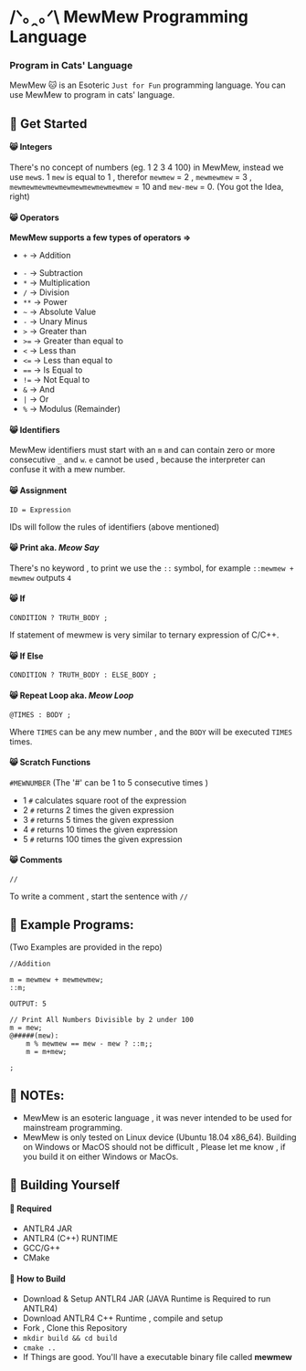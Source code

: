 # /ᐠ｡ꞈ｡ᐟ\ MewMew Programming Language
### Program in Cats' Language

MewMew 🐱 is an Esoteric `Just for Fun` programming language. You can use MewMew to program in cats' language.

## 🎉 Get Started
#### 😸 Integers
There's no concept of numbers (eg. 1 2 3 4 100) in MewMew, instead we use `mew`s. 1 `mew` is equal to 1 , therefor `mewmew` = 2 , `mewmewmew` = 3 , `mewmewmewmewmewmewmewmewmewmew` = 10 and `mew-mew` = 0. (You got the Idea, right)

#### 😸 Operators
**MewMew supports a few types of operators =>**
- `+` -> Addition
* `-` -> Subtraction
* `*` -> Multiplication
* `/` -> Division
* `**` -> Power
* `~` -> Absolute Value
* `-` -> Unary Minus
* `>` -> Greater than
* `>=` -> Greater than equal to
* `<` -> Less than
* `<=` -> Less than equal to
* `==` -> Is Equal to
* `!=` -> Not Equal to
* `&` -> And
* `|` -> Or
* `%` -> Modulus (Remainder)

#### 😸 Identifiers
MewMew identifiers must start with an `m` and can contain zero or more consecutive `_` and `w`. `e` cannot be used , because the interpreter can confuse it with a mew number.

#### 😸 Assignment
`ID = Expression`

IDs will follow the rules of identifiers (above mentioned)

#### 😸 Print aka. *Meow Say*
There's no keyword , to print we use the `::` symbol, for example
`::mewmew + mewmew` outputs `4`

#### 😸 If
`CONDITION ? TRUTH_BODY ;`

If statement of mewmew is very similar to ternary expression of C/C++.


#### 😸 If Else
`CONDITION ? TRUTH_BODY : ELSE_BODY ;`

#### 😸 Repeat Loop aka. *Meow Loop*
`@TIMES : BODY ;`

Where `TIMES` can be any mew number , and the `BODY` will be executed `TIMES` times.

#### 😸 Scratch Functions
`#MEWNUMBER` (The '#' can be 1 to 5 consecutive times )
*   1 `#` calculates square root of the expression
*   2 `#` returns 2 times the given expression
*   3 `#` returns 5 times the given expression
*   4 `#` returns 10 times the given expression
*   5 `#` returns 100 times the given expression

#### 😸 Comments
`//`

To write a comment , start the sentence with `//`

## 🎁 Example Programs:
(Two Examples are provided in the repo)

```
//Addition

m = mewmew + mewmewmew;
::m;

OUTPUT: 5
```

```
// Print All Numbers Divisible by 2 under 100
m = mew;
@#####(mew):
    m % mewmew == mew - mew ? ::m;;
    m = m+mew;

;
```



## 📑 NOTEs:
*  MewMew is an esoteric language , it was never intended to be used for mainstream programming.
*  MewMew is only tested on Linux device (Ubuntu 18.04 x86_64). Building on Windows or MacOS should not be difficult , Please let me know , if you build it on either Windows or MacOs.

## 🔨 Building Yourself
#### 🔩 Required
- ANTLR4 JAR
- ANTLR4 (C++) RUNTIME
- GCC/G++
- CMake

#### 🔧 How to Build
- Download & Setup ANTLR4 JAR (JAVA Runtime is Required to run ANTLR4)
- Download ANTLR4 C++ Runtime , compile and setup
- Fork , Clone this Repository
- `mkdir build && cd build`
- `cmake ..`
- If Things are good. You'll have a executable binary file called **mewmew**

